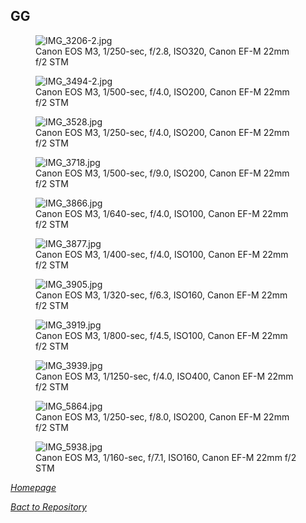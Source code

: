 ## GG


<link rel='stylesheet' href='/Shutter101/css/photo-tile.css'>
<div class='gallery'>
	<figure>
		<img src='/Shutter101/photos/GG/img/IMG_3206-2.jpg' alt='IMG_3206-2.jpg'>
		<figcaption>Canon EOS M3, 1/250-sec, f/2.8, ISO320, Canon EF-M 22mm f/2 STM</figcaption>
	</figure>
	<figure>
		<img src='/Shutter101/photos/GG/img/IMG_3494-2.jpg' alt='IMG_3494-2.jpg'>
		<figcaption>Canon EOS M3, 1/500-sec, f/4.0, ISO200, Canon EF-M 22mm f/2 STM</figcaption>
	</figure>
	<figure>
		<img src='/Shutter101/photos/GG/img/IMG_3528.jpg' alt='IMG_3528.jpg'>
		<figcaption>Canon EOS M3, 1/250-sec, f/4.0, ISO200, Canon EF-M 22mm f/2 STM</figcaption>
	</figure>
	<figure>
		<img src='/Shutter101/photos/GG/img/IMG_3718.jpg' alt='IMG_3718.jpg'>
		<figcaption>Canon EOS M3, 1/500-sec, f/9.0, ISO200, Canon EF-M 22mm f/2 STM</figcaption>
	</figure>
	<figure>
		<img src='/Shutter101/photos/GG/img/IMG_3866.jpg' alt='IMG_3866.jpg'>
		<figcaption>Canon EOS M3, 1/640-sec, f/4.0, ISO100, Canon EF-M 22mm f/2 STM</figcaption>
	</figure>
	<figure>
		<img src='/Shutter101/photos/GG/img/IMG_3877.jpg' alt='IMG_3877.jpg'>
		<figcaption>Canon EOS M3, 1/400-sec, f/4.0, ISO100, Canon EF-M 22mm f/2 STM</figcaption>
	</figure>
	<figure>
		<img src='/Shutter101/photos/GG/img/IMG_3905.jpg' alt='IMG_3905.jpg'>
		<figcaption>Canon EOS M3, 1/320-sec, f/6.3, ISO160, Canon EF-M 22mm f/2 STM</figcaption>
	</figure>
	<figure>
		<img src='/Shutter101/photos/GG/img/IMG_3919.jpg' alt='IMG_3919.jpg'>
		<figcaption>Canon EOS M3, 1/800-sec, f/4.5, ISO100, Canon EF-M 22mm f/2 STM</figcaption>
	</figure>
	<figure>
		<img src='/Shutter101/photos/GG/img/IMG_3939.jpg' alt='IMG_3939.jpg'>
		<figcaption>Canon EOS M3, 1/1250-sec, f/4.0, ISO400, Canon EF-M 22mm f/2 STM</figcaption>
	</figure>
	<figure>
		<img src='/Shutter101/photos/GG/img/IMG_5864.jpg' alt='IMG_5864.jpg'>
		<figcaption>Canon EOS M3, 1/250-sec, f/8.0, ISO200, Canon EF-M 22mm f/2 STM</figcaption>
	</figure>
	<figure>
		<img src='/Shutter101/photos/GG/img/IMG_5938.jpg' alt='IMG_5938.jpg'>
		<figcaption>Canon EOS M3, 1/160-sec, f/7.1, ISO160, Canon EF-M 22mm f/2 STM</figcaption>
	</figure>
</div>

*[Homepage](/Shutter101/README.html)*

*[Bact to Repository](https://github.com/23W-GBAC/Shutter101/tree/main)*

